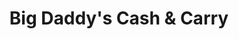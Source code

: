 ---
title: "Big Daddy's Cash & Carry"
url: /pretoria/big-daddys-cash-und-carry/
shop: Großhandel
---